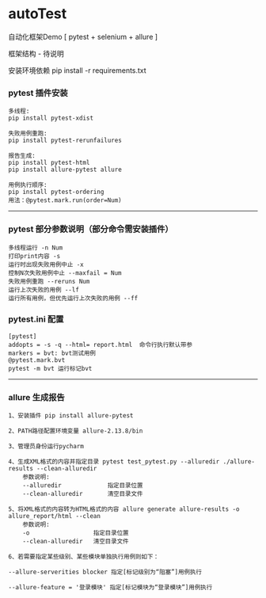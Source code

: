 # autoTest

自动化框架Demo [ pytest + selenium + allure ]

框架结构 - 待说明

安装环境依赖 pip install -r requirements.txt

### pytest 插件安装

    多线程:
    pip install pytest-xdist
    
    失败用例重跑:
    pip install pytest-rerunfailures 
    
    报告生成:
    pip install pytest-html 
    pip install allure-pytest allure
    
    用例执行顺序:
    pip install pytest-ordering 
    用法：@pytest.mark.run(order=Num)

---
### pytest 部分参数说明（部分命令需安装插件）

    多线程运行 -n Num    
    打印print内容 -s
    运行时出现失败用例中止 -x
    控制N次失败用例中止 --maxfail = Num
    失败用例重跑 --reruns Num 
    运行上次失败的用例 --lf
    运行所有用例，但优先运行上次失败的用例 --ff
   

### pytest.ini 配置

    [pytest]
    addopts = -s -q --html= report.html  命令行执行默认带参
    markers = bvt: bvt测试用例 
    @pytest.mark.bvt
    pytest -m bvt 运行标记bvt
---
### allure 生成报告

    1、安装插件 pip install allure-pytest
 
    2、PATH路径配置环境变量 allure-2.13.8/bin
 
    3、管理员身份运行pycharm
 
    4、生成XML格式的内容并指定目录 pytest test_pytest.py --alluredir ./allure-results --clean-alluredir
        参数说明:
        --alluredir             指定目录位置
        --clean-alluredir       清空目录文件
 
    5、将XML格式的内容转为HTML格式的内容 allure generate allure-results -o allure_report/html --clean
        参数说明:
        -o                  指定目录位置
        --clean-alluredir   清空目录文件
 
    6、若需要指定某些级别、某些模块单独执行用例则如下：
 
    --allure-serverities blocker 指定[标记级别为“阻塞”]用例执行
 
    --allure-feature = '登录模块' 指定[标记模块为“登录模块”]用例执行
